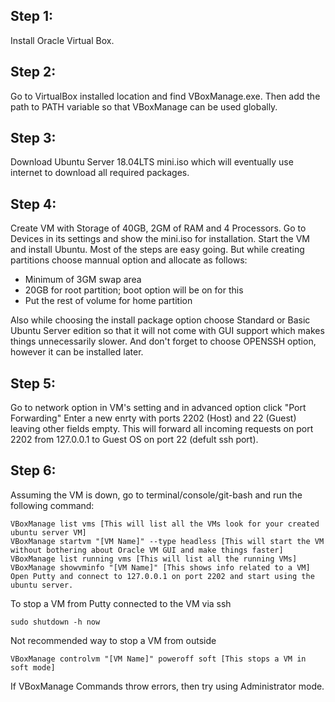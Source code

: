 ## Step 1:
Install Oracle Virtual Box.

## Step 2:
Go to VirtualBox installed location and find VBoxManage.exe. Then add the path to PATH variable so that VBoxManage can be used globally.

## Step 3:
Download Ubuntu Server 18.04LTS mini.iso which will eventually use internet to download all required packages.

## Step 4:
Create VM with Storage of 40GB, 2GM of RAM and 4 Processors. Go to Devices in its settings and show the mini.iso for installation.
Start the VM and install Ubuntu. Most of the steps are easy going. But while creating partitions choose mannual option and allocate as follows:
* Minimum of 3GM swap area
* 20GB for root partition; boot option will be on for this
* Put the rest of volume for home partition

Also while choosing the install package option choose Standard or Basic Ubuntu Server edition so that it will not come with GUI support which makes things unnecessarily slower.
And don't forget to choose OPENSSH option, however it can be installed later.


## Step 5:
Go to network option in VM's setting and in advanced option click "Port Forwarding"
Enter a new enrty with ports 2202 (Host) and 22 (Guest) leaving other fields empty.
This will forward all incoming requests on port 2202 from 127.0.0.1 to Guest OS on port 22 (defult ssh port).


## Step 6:
Assuming the VM is down, go to terminal/console/git-bash and run the following command:
```
VBoxManage list vms [This will list all the VMs look for your created ubuntu server VM]
VBoxManage startvm "[VM Name]" --type headless [This will start the VM without bothering about Oracle VM GUI and make things faster]
VBoxManage list running vms [This will list all the running VMs]
VBoxManage showvminfo "[VM Name]" [This shows info related to a VM]
Open Putty and connect to 127.0.0.1 on port 2202 and start using the ubuntu server.
```
To stop a VM from Putty connected to the VM via ssh
```
sudo shutdown -h now
```
Not recommended way to stop a VM from outside
```
VBoxManage controlvm "[VM Name]" poweroff soft [This stops a VM in soft mode]
```

If VBoxManage Commands throw errors, then try using Administrator mode.